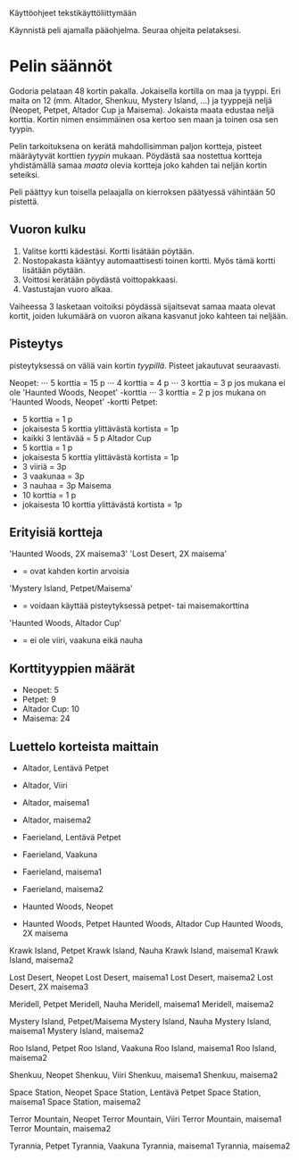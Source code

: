 Käyttöohjeet tekstikäyttöliittymään

Käynnistä peli ajamalla pääohjelma. Seuraa ohjeita pelataksesi.

# Pelin säännöt
Godoria pelataan 48 kortin pakalla. Jokaisella kortilla on maa ja tyyppi. Eri maita on 12 
(mm. Altador, Shenkuu, Mystery Island, ...) ja tyyppejä neljä (Neopet, Petpet, Altador Cup ja Maisema). 
Jokaista maata edustaa neljä korttia. Kortin nimen ensimmäinen osa kertoo sen maan ja toinen osa sen tyypin.

Pelin tarkoituksena on kerätä mahdollisimman paljon kortteja, pisteet määräytyvät korttien *tyypin* mukaan. 
Pöydästä saa nostettua kortteja yhdistämällä samaa *maata* olevia kortteja joko kahden tai neljän kortin seteiksi.

Peli päättyy kun toisella pelaajalla on kierroksen päätyessä vähintään 50 pistettä.

## Vuoron kulku
1. Valitse kortti kädestäsi. Kortti lisätään pöytään.
2. Nostopakasta kääntyy automaattisesti toinen kortti. Myös tämä kortti lisätään pöytään.
3. Voittosi kerätään pöydästä voittopakkaasi.
4. Vastustajan vuoro alkaa.

Vaiheessa 3 lasketaan voitoiksi pöydässä sijaitsevat samaa maata olevat kortit, joiden lukumäärä on vuoron aikana kasvanut joko kahteen tai neljään.

## Pisteytys

pisteytyksessä on väliä vain kortin *tyypillä*. Pisteet jakautuvat seuraavasti.

Neopet:
⋅⋅⋅ 5 korttia = 15 p
⋅⋅⋅ 4 korttia = 4 p
⋅⋅⋅ 3 korttia = 3 p  jos mukana ei ole 'Haunted Woods, Neopet' -korttia
⋅⋅⋅ 3 korttia = 2 p  jos mukana on 'Haunted Woods, Neopet' -kortti
Petpet:
-  5 korttia = 1 p
-  jokaisesta 5 korttia ylittävästä kortista = 1p
-  kaikki 3 lentävää = 5 p
Altador Cup
-  5 korttia = 1 p
-  jokaisesta 5 korttia ylittävästä kortista = 1p
-  3 viiriä = 3p
-  3 vaakunaa = 3p
-  3 nauhaa = 3p
Maisema
-  10 korttia = 1 p
-  jokaisesta 10 korttia ylittävästä kortista = 1p
  
## Erityisiä kortteja

'Haunted Woods, 2X maisema3'
'Lost Desert, 2X maisema'
-    = ovat kahden kortin arvoisia

'Mystery Island, Petpet/Maisema'
-    = voidaan käyttää pisteytyksessä petpet- tai maisemakorttina
  
'Haunted Woods, Altador Cup'
-    = ei ole viiri, vaakuna eikä nauha

## Korttityyppien määrät

- Neopet: 5
- Petpet: 9
- Altador Cup: 10
- Maisema: 24

## Luettelo korteista maittain

- Altador, Lentävä Petpet
- Altador, Viiri
- Altador, maisema1
- Altador, maisema2

- Faerieland, Lentävä Petpet
- Faerieland, Vaakuna
- Faerieland, maisema1
- Faerieland, maisema2

- Haunted Woods, Neopet
- Haunted Woods, Petpet
Haunted Woods, Altador Cup
Haunted Woods, 2X maisema

Krawk Island, Petpet
Krawk Island, Nauha
Krawk Island, maisema1
Krawk Island, maisema2

Lost Desert, Neopet
Lost Desert, maisema1
Lost Desert, maisema2
Lost Desert, 2X maisema3

Meridell, Petpet
Meridell, Nauha
Meridell, maisema1
Meridell, maisema2

Mystery Island, Petpet/Maisema
Mystery Island, Nauha
Mystery Island, maisema1
Mystery Island, maisema2

Roo Island, Petpet
Roo Island, Vaakuna
Roo Island, maisema1
Roo Island, maisema2

Shenkuu, Neopet
Shenkuu, Viiri
Shenkuu, maisema1
Shenkuu, maisema2

Space Station, Neopet
Space Station, Lentävä Petpet
Space Station, maisema1
Space Station, maisema2

Terror Mountain, Neopet
Terror Mountain, Viiri
Terror Mountain, maisema1
Terror Mountain, maisema2

Tyrannia, Petpet
Tyrannia, Vaakuna
Tyrannia, maisema1
Tyrannia, maisema2
